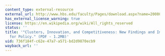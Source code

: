 ```yaml
---
content_type: external-resource
external_url: http://www.hbs.edu/faculty/Pages/download.aspx?name=20080122_EuropeanClusterPolicy.pdf
has_external_license_warning: true
license: https://en.wikipedia.org/wiki/All_rights_reserved
status: ''
title: '"Clusters, Innovation, and Competitiveness: New Findings and Implications
  for Policy." (PDF - 1.2MB)'
uid: 736f184f-c62e-47a7-a571-bd2d9870ecb9
wayback_url: ''
---
```

